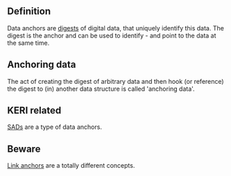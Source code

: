 ## Definition
Data anchors are [digests](digest.md) of digital data, that uniquely identify this data. The digest is the anchor and can be used to identify - and point to the data at the same time. 

## Anchoring data
The act of creating the digest of arbitrary data and then hook (or reference) the digest to (in) another data structure is called 'anchoring data'.

## KERI related
[SADs](self-addressing-data.md) are a type of data anchors.

## Beware
[Link anchors](https://en.wikipedia.org/wiki/Hyperlink#Anchor_links) are a totally different concepts.